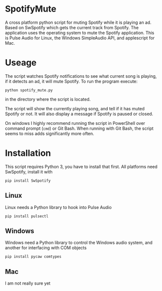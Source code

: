 # SpotifyMute
A cross platform python script for muting Spotify while it is playing an ad. Based on 
SwSpotify which gets the current track from Spotify. The application uses the operating
system to mute the Spotify application. This is Pulse Audio for Linux, the Windows 
SimpleAudio API, and applescript for Mac.

# Useage
The script watches Spotify notifications to see what current song is playing, if it detects an
ad, it will mute Spotify. To run the program execute:
```
python spotify_mute.py
```
in the directory where the script is located.

The script will show the currently playing song, and tell if it has muted Spotify or not. It 
will also display a message if Spotify is paused or closed.

On windows I highly recommend running the script in PowerShell over command prompt (`cmd`) 
or Git Bash. When running with Git Bash, the script seems to miss adds significantly more often.

# Installation
This script requires Python 3, you have to install that first.
All platforms need SwSpotify, install it with
```
pip install SwSpotify
```
## Linux
Linux needs a Python library to hook into Pulse Audio
```
pip install pulsectl
```
## Windows
Windows need a Python library to control the Windows audio system, and another for interfacing
with COM objects
```
pip install pycaw comtypes
```
## Mac
I am not really sure yet

